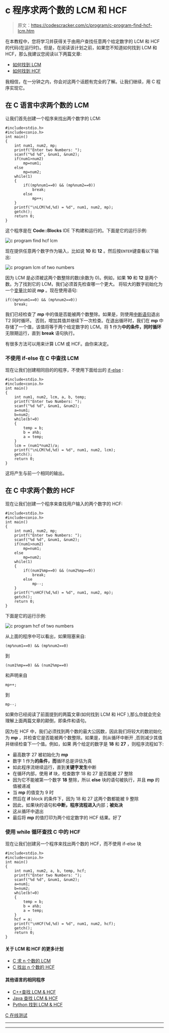 # c 程序求两个数的 LCM 和 HCF

> 原文：<https://codescracker.com/c/program/c-program-find-hcf-lcm.htm>

在本教程中，您将学习并获得关于由用户查找任意两个给定数字的 LCM 和 HCF 的代码(在运行时)。但是，在阅读该计划之前，如果您不知道如何找到 LCM 和 HCF，那么我建议您阅读以下两篇文章:

*   [如何找到 LCM](/nonprog/find-lcm.htm)
*   [如何找到 HCF](/nonprog/find-hcf.htm)

我相信，在一分钟之内，你会对这两个话题有完全的了解。让我们继续，用 C 程序实现它。

## 在 C 语言中求两个数的 LCM

让我们首先创建一个程序来找出两个数字的 LCM:

```
#include<stdio.h>
#include<conio.h>
int main()
{
    int num1, num2, mp;
    printf("Enter two Numbers: ");
    scanf("%d %d", &num1, &num2);
    if(num1>num2)
        mp=num1;
    else
        mp=num2;
    while(1)
    {
        if((mp%num1==0) && (mp%num2==0))
            break;
        else
            mp++;
    }
    printf("\nLCM(%d,%d) = %d", num1, num2, mp);
    getch();
    return 0;
}
```

这个程序是在 **Code::Blocks** IDE 下构建和运行的。下面是它的运行示例:

![c program find hcf lcm](img/6404b15e48632f1cff3436d7eb318fb0.png)

现在提供任意两个数字作为输入，比如说 **10** 和 **12** 。然后按`ENTER`键查看以下输出:

![c program lcm of two numbers](img/4f5325b8570fc642ca743463ee9e72d2.png)

因为 LCM 是必须被这两个数整除的数(余数为 0)。例如，如果 **10** 和 **12** 是两个数。为了找到它的 LCM，我们必须首先检查哪一个更大。 将较大的数字初始化为一个[变量](/c/c-variables.htm)比如说 **mp** 。现在使用语句:

```
if((mp%num1==0) && (mp%num2==0))
    break;
```

我们已经检查了 **mp** 中的值是否能被两个数整除。如果是，则使用[中断语句](/c/c-break-statement.htm)退出 T2 同时循环。 否则，增加其值并继续下一次检查。在退出循环时，我们在 **mp** 中存储了一个值，该值将等于两个给定数字的 LCM。将 **1** 作为**中的条件，同时循环** 无限期运行，直到 **break** 语句执行。

有很多方法可以用来计算 LCM 或 HCF。由你来决定。

### 不使用 if-else 在 C 中查找 LCM

现在让我们创建相同目的的程序，不使用下面给出的 [if-else](/c/c-if-statement.htm) :

```
#include<stdio.h>
#include<conio.h>
int main()
{
    int num1, num2, lcm, a, b, temp;
    printf("Enter two Numbers: ");
    scanf("%d %d", &num1, &num2);
    a=num1;
    b=num2;
    while(b!=0)
    {
        temp = b;
        b = a%b;
        a = temp;
    }
    lcm = (num1*num2)/a;
    printf("\nLCM(%d,%d) = %d", num1, num2, lcm);
    getch();
    return 0;
}
```

这将产生与前一个相同的输出。

## 在 C 中求两个数的 HCF

现在让我们创建一个程序来查找用户输入的两个数字的 HCF:

```
#include<stdio.h>
#include<conio.h>
int main()
{
    int num1, num2, mp;
    printf("Enter two Numbers: ");
    scanf("%d %d", &num1, &num2);
    if(num1>num2)
        mp=num1;
    else
        mp=num2;
    while(1)
    {
        if((num1%mp==0) && (num2%mp==0))
            break;
        else
            mp--;
    }
    printf("\nHCF(%d,%d) = %d", num1, num2, mp);
    getch();
    return 0;
}
```

下面是它的运行示例:

![c program hcf of two numbers](img/cc3c703a1515e3bffea18d08120d9d58.png)

从上面的程序中可以看出，如果阻塞来自:

```
(mp%num1==0) && (mp%num2==0)
```

到

```
(num1%mp==0) && (num2%mp==0)
```

和声明来自

```
mp++;
```

到

```
mp--;
```

如果你已经阅读了前面提到的两篇文章(如何找到 LCM 和 HCF ),那么你就会完全理解上面两篇文章的颠倒，即条件和语句。

因为在 HCF 中，我们必须找到两个数的最大公因数，因此我们将较大的数初始化为 **mp** ，并检查它是否能被两个数整除。如果是，则从循环中断开 ,否则减少其值并继续检查下一个值。例如，如果 两个给定的数字是 **18** 和 **27** ，则程序流程如下:

*   最高数字 27 被初始化为 **mp**
*   数字 1 作为**的条件，而**循环总是评估为真
*   如此程序流继续运行，直到**关键字发生**中断
*   在循环内部，使用 **if** 块，检查数字 18 和 27 是否能被 27 整除
*   因为它不能被第一个数字 **18** 整除，所以 **else** 块的语句被执行，并且 **mp** 的值被递减
*   当 **mp** 的值变为 9 时
*   然后在 **if** block 的条件下，因为 18 和 27 这两个数都能被 9 整除
*   因此，如果块的语句和**中断，程序流程进入**内部；**被处决**
*   这从循环中退出
*   最后将 **mp** 的值打印为两个给定数字的 HCF 结果。好了

### 使用 while 循环查找 C 中的 HCF

现在让我们创建另一个程序来找出两个数的 HCF，而不使用 if-else 块

```
#include<stdio.h>
#include<conio.h>
int main()
{
    int num1, num2, a, b, temp, hcf;
    printf("Enter two Numbers: ");
    scanf("%d %d", &num1, &num2);
    a=num1;
    b=num2;
    while(b!=0)
    {
        temp = b;
        b = a%b;
        a = temp;
    }
    hcf = a;
    printf("\nHCF(%d,%d) = %d", num1, num2, hcf);
    getch();
    return 0;
}
```

#### 关于 LCM 和 HCF 的更多计划

*   [C 求 n 个数的 LCM](/c/program/c-program-find-lcm-n-numbers.htm)
*   [C 找出 n 个数的 HCF](/c/program/c-program-find-hcf-n-numbers.htm)

#### 其他语言的相同程序

*   [C++查找 LCM & HCF](/cpp/program/cpp-program-find-hcf-lcm.htm)
*   [Java 查找 LCM & HCF](/java/program/java-program-find-hcf-lcm.htm)
*   [Python 找到 LCM & HCF](/python/program/python-program-find-hcf-lcm.htm)

[C 在线测试](/exam/showtest.php?subid=2)

* * *

* * *